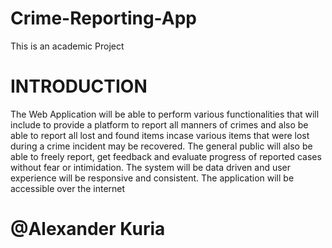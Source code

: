 # Crime-Reporting-App
This is an academic Project
# INTRODUCTION
The Web Application will be able to perform various functionalities that will include to
provide a platform to report all manners of crimes and also be able to report all lost and found
items incase various items that were lost during a crime incident may be recovered. The
general public will also be able to freely report, get feedback and evaluate progress of
reported cases without fear or intimidation. The system will be data driven and user
experience will be responsive and consistent. The application will be accessible over the
internet
# @Alexander Kuria
